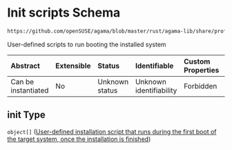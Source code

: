 # Init scripts Schema

```txt
https://github.com/openSUSE/agama/blob/master/rust/agama-lib/share/profile.schema.json#/properties/scripts/properties/init
```

User-defined scripts to run booting the installed system

| Abstract            | Extensible | Status         | Identifiable            | Custom Properties | Additional Properties | Access Restrictions | Defined In                                                          |
| :------------------ | :--------- | :------------- | :---------------------- | :---------------- | :-------------------- | :------------------ | :------------------------------------------------------------------ |
| Can be instantiated | No         | Unknown status | Unknown identifiability | Forbidden         | Allowed               | none                | [profile.schema.json\*](profile.schema.json "open original schema") |

## init Type

`object[]` ([User-defined installation script that runs during the first boot of the target system, once the installation is finished](profile-defs-user-defined-installation-script-that-runs-during-the-first-boot-of-the-target-system-once-the-installation-is-finished.md))
